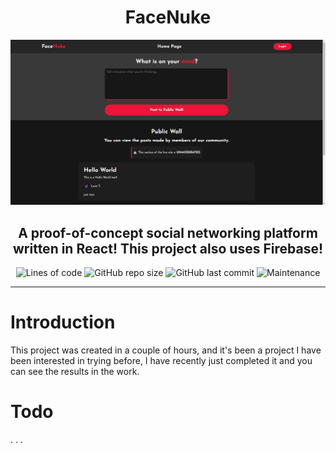 <div align="center">
  <h1>FaceNuke</h1>
  <img src="./images/splash.png">
  <h2>A proof-of-concept social networking platform written in React! This project also uses Firebase!</h2>
  <img alt="Lines of code" src="https://img.shields.io/tokei/lines/github/LiamTownsley2/FaceNuke">
  <img alt="GitHub repo size" src="https://img.shields.io/github/repo-size/LiamTownsley2/FaceNuke">
  <img alt="GitHub last commit" src="https://img.shields.io/github/last-commit/LiamTownsley2/FaceNuke">
  <img alt="Maintenance" src="https://img.shields.io/maintenance/yes/2022">
  <hr />
</div>

# Introduction
This project was created in a couple of hours, and it's been a project I have been interested in trying before, I have recently just completed it and you can see the results in the work.

# Todo
. . .